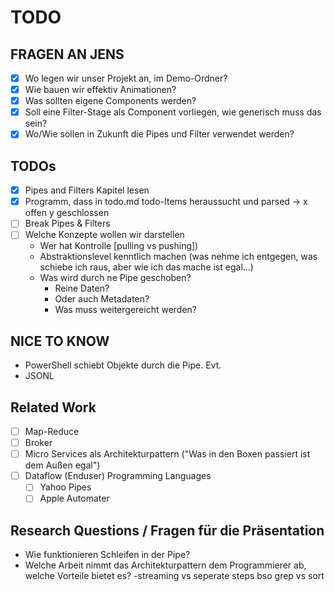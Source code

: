 # TODO

## FRAGEN AN JENS

- [x] Wo legen wir unser Projekt an, im Demo-Ordner?
- [x] Wie bauen wir effektiv Animationen?
- [x] Was sollten eigene Components werden?
- [x] Soll eine Filter-Stage als Component vorliegen, wie generisch muss das sein?
- [x] Wo/Wie sollen in Zukunft die Pipes und Filter verwendet werden?

## TODOs

- [x] Pipes and Filters Kapitel lesen
- [x] Programm, dass in todo.md todo-Items heraussucht und parsed -> x offen y geschlossen
- [ ] Break Pipes & Filters
- [ ] Welche Konzepte wollen wir darstellen
    - Wer hat Kontrolle [pulling vs pushing])
    - Abstraktionslevel kenntlich machen (was nehme ich entgegen, was schiebe ich raus, aber wie ich das mache ist egal...)
    - Was wird durch ne Pipe geschoben? 
      - Reine Daten?
      - Oder auch Metadaten?
      - Was muss weitergereicht werden?
      
## NICE TO KNOW
- PowerShell schiebt Objekte durch die Pipe. Evt.
- JSONL     

## Related Work
- [ ] Map-Reduce
- [ ] Broker
- [ ] Micro Services als Architekturpattern ("Was in den Boxen passiert ist dem Außen egal")
- [ ] Dataflow (Enduser) Programming Languages
    - [ ] Yahoo Pipes
    - [ ] Apple Automater
    
## Research Questions / Fragen für die Präsentation
- Wie funktionieren Schleifen in der Pipe?
- Welche Arbeit nimmt das Architekturpattern dem Programmierer ab, welche Vorteile bietet es?
-streaming vs seperate steps bso grep vs sort
<script>
var result = <div></div>

var filter = new TodoFilter();
filter.render(url);


var target = this.parentElement;

var mutationObserver = new MutationObserver(async (mutations, observer) => {
  var newContent = await filter.render(url)
  result.innerHTML = "";
  result.appendChild(newContent);
    //this.onMutation(mutations, observer)
});
mutationObserver.observe(target, {
  childList: true, 
  subtree: true, 
  characterData: true, 
  attributes: true});



result;
</script>